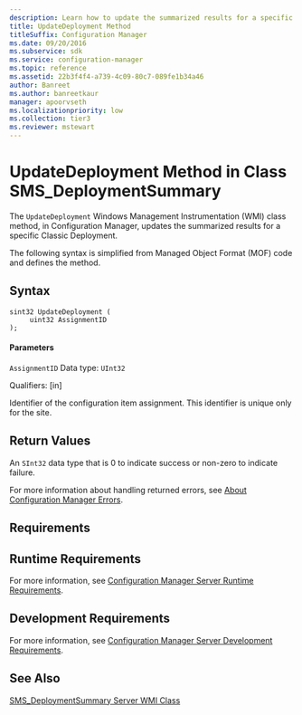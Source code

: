 ```yaml
---
description: Learn how to update the summarized results for a specific Classic Deployment in Configuration Manager using UpdateDeployment.
title: UpdateDeployment Method
titleSuffix: Configuration Manager
ms.date: 09/20/2016
ms.subservice: sdk
ms.service: configuration-manager
ms.topic: reference
ms.assetid: 22b3f4f4-a739-4c09-80c7-089fe1b34a46
author: Banreet
ms.author: banreetkaur
manager: apoorvseth
ms.localizationpriority: low
ms.collection: tier3
ms.reviewer: mstewart
---
```

# UpdateDeployment Method in Class SMS_DeploymentSummary
The `UpdateDeployment` Windows Management Instrumentation (WMI) class method, in Configuration Manager, updates the summarized results for a specific Classic Deployment.

 The following syntax is simplified from Managed Object Format (MOF) code and defines the method.

## Syntax

```
sint32 UpdateDeployment (
     uint32 AssignmentID
);
```

#### Parameters
 `AssignmentID`
 Data type: `UInt32`

 Qualifiers: [in]

 Identifier of the configuration item assignment. This identifier is unique only for the site.

## Return Values
 An  `SInt32` data type that is 0 to indicate success or non-zero to indicate failure.

 For more information about handling returned errors, see [About Configuration Manager Errors](../../../develop/core/understand/about-configuration-manager-errors.md).

## Requirements

## Runtime Requirements
 For more information, see [Configuration Manager Server Runtime Requirements](../../../develop/core/reqs/server-runtime-requirements.md).

## Development Requirements
 For more information, see [Configuration Manager Server Development Requirements](../../../develop/core/reqs/server-development-requirements.md).

## See Also
 [SMS_DeploymentSummary Server WMI Class](../../../develop/reference/apps/sms_deploymentsummary-server-wmi-class.md)
